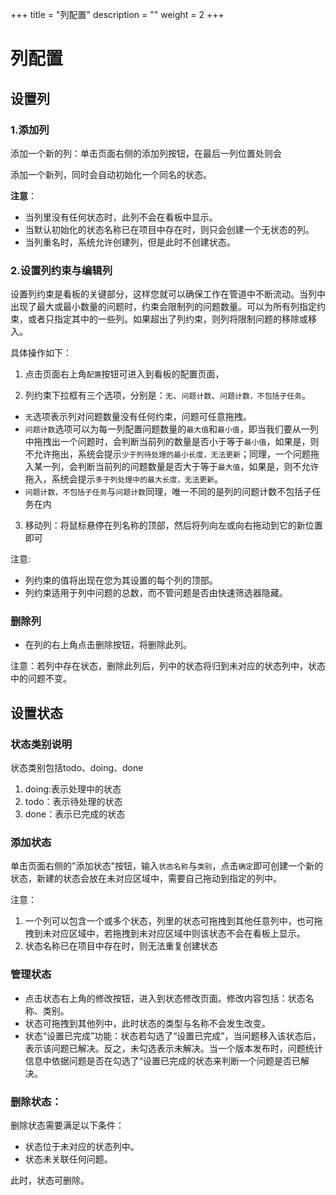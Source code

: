 ﻿+++
title = "列配置"
description = ""
weight = 2
+++

<h1 id="1">列配置</h1>
    
## 设置列

### 1.添加列

添加一个新的列：单击页面右侧的添加列按钮，在最后一列位置处则会

添加一个新列，同时会自动初始化一个同名的状态。

**注意**：
- 当列里没有任何状态时，此列不会在看板中显示。
- 当默认初始化的状态名称已在项目中存在时，则只会创建一个无状态的列。
- 当列重名时，系统允许创建列，但是此时不创建状态。

### 2.设置列约束与编辑列

设置列约束是看板的关键部分，这样您就可以确保工作在管道中不断流动。当列中出现了最大或最小数量的问题时，约束会限制列的问题数量。可以为所有列指定约束，或者只指定其中的一些列。如果超出了列约束，则列将限制问题的移除或移入。

具体操作如下：

1. 点击页面右上角`配置`按钮可进入到看板的配置页面，

2. 列约束下拉框有三个选项，分别是：`无`、`问题计数`、`问题计数，不包括子任务`。

- `无`选项表示列对问题数量没有任何约束，问题可任意拖拽。
- `问题计数`选项可以为每一列配置问题数量的`最大值`和`最小值`，即当我们要从一列中拖拽出一个问题时，会判断当前列的数量是否小于等于`最小值`，如果是，则不允许拖出，系统会提示`少于列待处理的最小长度，无法更新`；同理，一个问题拖入某一列，会判断当前列的问题数量是否大于等于`最大值`，如果是，则不允许拖入，系统会提示`多于列处理中的最大长度，无法更新`。
- `问题计数，不包括子任务`与`问题计数`同理，唯一不同的是列的问题计数不包括子任务在内 

3. 移动列：将鼠标悬停在列名称的顶部，然后将列向左或向右拖动到它的新位置即可


注意:

- 列约束的值将出现在您为其设置的每个列的顶部。
- 列约束适用于列中问题的总数，而不管问题是否由快速筛选器隐藏。

### 删除列

- 在列的右上角点击删除按钮，将删除此列。

注意：若列中存在状态，删除此列后，列中的状态将归到未对应的状态列中，状态中的问题不变。

## 设置状态

### 状态类别说明

状态类别包括todo、doing、done
1. doing:表示处理中的状态
2. todo：表示待处理的状态
3. done：表示已完成的状态

### 添加状态

单击页面右侧的"添加状态"按钮，输入`状态名称`与`类别`，点击`确定`即可创建一个新的状态，新建的状态会放在未对应区域中，需要自己拖动到指定的列中。

注意：

1. 一个列可以包含一个或多个状态，列里的状态可拖拽到其他任意列中，也可拖拽到未对应区域中，若拖拽到未对应区域中则该状态不会在看板上显示。
2. 状态名称已在项目中存在时，则无法重复创建状态

### 管理状态

- 点击状态右上角的修改按钮，进入到状态修改页面。修改内容包括：状态名称、类别。
- 状态可拖拽到其他列中，此时状态的类型与名称不会发生改变。
- 状态“设置已完成”功能：状态若勾选了“设置已完成”，当问题移入该状态后，表示该问题已解决。反之，未勾选表示未解决。当一个版本发布时，问题统计信息中依据问题是否在勾选了“设置已完成的状态来判断一个问题是否已解决。


### 删除状态：
删除状态需要满足以下条件：

- 状态位于未对应的状态列中。
- 状态未关联任何问题。


此时，状态可删除。





